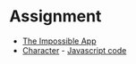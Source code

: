 # Assignment

* [The Impossible App](Homework/Impossible-App/MemoryBall.md)
* [Character](https://sherrydqy.github.io/CIM640/Homework/Character/index.html) - [Javascript code](https://sherrydqy.github.io/CIM640/Homework/Character/sketch.js)
